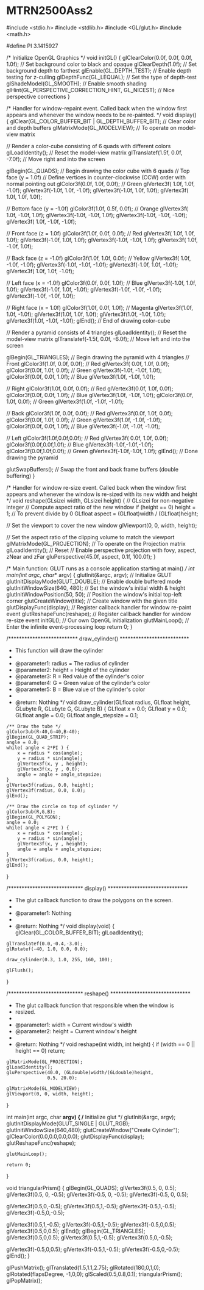 # MTRN2500Ass2

#include <stdio.h>
#include <stdlib.h>
#include <GL/glut.h>
#include <math.h>

#define PI 3.1415927

/* Initialize OpenGL Graphics */
void initGL() {
glClearColor(0.0f, 0.0f, 0.0f, 1.0f); // Set background color to black and opaque
glClearDepth(1.0f);                   // Set background depth to farthest
glEnable(GL_DEPTH_TEST);   // Enable depth testing for z-culling
glDepthFunc(GL_LEQUAL);    // Set the type of depth-test
glShadeModel(GL_SMOOTH);   // Enable smooth shading
glHint(GL_PERSPECTIVE_CORRECTION_HINT, GL_NICEST);  // Nice perspective corrections
}

/* Handler for window-repaint event. Called back when the window first appears and
whenever the window needs to be re-painted. */
void display() {
glClear(GL_COLOR_BUFFER_BIT | GL_DEPTH_BUFFER_BIT); // Clear color and depth buffers
glMatrixMode(GL_MODELVIEW);     // To operate on model-view matrix

// Render a color-cube consisting of 6 quads with different colors
glLoadIdentity();                 // Reset the model-view matrix
glTranslatef(1.5f, 0.0f, -7.0f);  // Move right and into the screen

glBegin(GL_QUADS);                // Begin drawing the color cube with 6 quads
// Top face (y = 1.0f)
// Define vertices in counter-clockwise (CCW) order with normal pointing out
glColor3f(0.0f, 1.0f, 0.0f);     // Green
glVertex3f( 1.0f, 1.0f, -1.0f);
glVertex3f(-1.0f, 1.0f, -1.0f);
glVertex3f(-1.0f, 1.0f,  1.0f);
glVertex3f( 1.0f, 1.0f,  1.0f);

// Bottom face (y = -1.0f)
glColor3f(1.0f, 0.5f, 0.0f);     // Orange
glVertex3f( 1.0f, -1.0f,  1.0f);
glVertex3f(-1.0f, -1.0f,  1.0f);
glVertex3f(-1.0f, -1.0f, -1.0f);
glVertex3f( 1.0f, -1.0f, -1.0f);

// Front face  (z = 1.0f)
glColor3f(1.0f, 0.0f, 0.0f);     // Red
glVertex3f( 1.0f,  1.0f, 1.0f);
glVertex3f(-1.0f,  1.0f, 1.0f);
glVertex3f(-1.0f, -1.0f, 1.0f);
glVertex3f( 1.0f, -1.0f, 1.0f);

// Back face (z = -1.0f)
glColor3f(1.0f, 1.0f, 0.0f);     // Yellow
glVertex3f( 1.0f, -1.0f, -1.0f);
glVertex3f(-1.0f, -1.0f, -1.0f);
glVertex3f(-1.0f,  1.0f, -1.0f);
glVertex3f( 1.0f,  1.0f, -1.0f);

// Left face (x = -1.0f)
glColor3f(0.0f, 0.0f, 1.0f);     // Blue
glVertex3f(-1.0f,  1.0f,  1.0f);
glVertex3f(-1.0f,  1.0f, -1.0f);
glVertex3f(-1.0f, -1.0f, -1.0f);
glVertex3f(-1.0f, -1.0f,  1.0f);

// Right face (x = 1.0f)
glColor3f(1.0f, 0.0f, 1.0f);     // Magenta
glVertex3f(1.0f,  1.0f, -1.0f);
glVertex3f(1.0f,  1.0f,  1.0f);
glVertex3f(1.0f, -1.0f,  1.0f);
glVertex3f(1.0f, -1.0f, -1.0f);
glEnd();  // End of drawing color-cube

// Render a pyramid consists of 4 triangles
glLoadIdentity();                  // Reset the model-view matrix
glTranslatef(-1.5f, 0.0f, -6.0f);  // Move left and into the screen

glBegin(GL_TRIANGLES);           // Begin drawing the pyramid with 4 triangles
// Front
glColor3f(1.0f, 0.0f, 0.0f);     // Red
glVertex3f( 0.0f, 1.0f, 0.0f);
glColor3f(0.0f, 1.0f, 0.0f);     // Green
glVertex3f(-1.0f, -1.0f, 1.0f);
glColor3f(0.0f, 0.0f, 1.0f);     // Blue
glVertex3f(1.0f, -1.0f, 1.0f);

// Right
glColor3f(1.0f, 0.0f, 0.0f);     // Red
glVertex3f(0.0f, 1.0f, 0.0f);
glColor3f(0.0f, 0.0f, 1.0f);     // Blue
glVertex3f(1.0f, -1.0f, 1.0f);
glColor3f(0.0f, 1.0f, 0.0f);     // Green
glVertex3f(1.0f, -1.0f, -1.0f);

// Back
glColor3f(1.0f, 0.0f, 0.0f);     // Red
glVertex3f(0.0f, 1.0f, 0.0f);
glColor3f(0.0f, 1.0f, 0.0f);     // Green
glVertex3f(1.0f, -1.0f, -1.0f);
glColor3f(0.0f, 0.0f, 1.0f);     // Blue
glVertex3f(-1.0f, -1.0f, -1.0f);

// Left
glColor3f(1.0f,0.0f,0.0f);       // Red
glVertex3f( 0.0f, 1.0f, 0.0f);
glColor3f(0.0f,0.0f,1.0f);       // Blue
glVertex3f(-1.0f,-1.0f,-1.0f);
glColor3f(0.0f,1.0f,0.0f);       // Green
glVertex3f(-1.0f,-1.0f, 1.0f);
glEnd();   // Done drawing the pyramid

glutSwapBuffers();  // Swap the front and back frame buffers (double buffering)
}

/* Handler for window re-size event. Called back when the window first appears and
whenever the window is re-sized with its new width and height */
void reshape(GLsizei width, GLsizei height) {  // GLsizei for non-negative integer
// Compute aspect ratio of the new window
if (height == 0) height = 1;                // To prevent divide by 0
GLfloat aspect = (GLfloat)width / (GLfloat)height;

// Set the viewport to cover the new window
glViewport(0, 0, width, height);

// Set the aspect ratio of the clipping volume to match the viewport
glMatrixMode(GL_PROJECTION);  // To operate on the Projection matrix
glLoadIdentity();             // Reset
// Enable perspective projection with fovy, aspect, zNear and zFar
gluPerspective(45.0f, aspect, 0.1f, 100.0f);
}

/* Main function: GLUT runs as a console application starting at main() */
int main(int argc, char** argv) {
glutInit(&argc, argv);            // Initialize GLUT
glutInitDisplayMode(GLUT_DOUBLE); // Enable double buffered mode
glutInitWindowSize(640, 480);   // Set the window's initial width & height
glutInitWindowPosition(50, 50); // Position the window's initial top-left corner
glutCreateWindow(title);          // Create window with the given title
glutDisplayFunc(display);       // Register callback handler for window re-paint event
glutReshapeFunc(reshape);       // Register callback handler for window re-size event
initGL();                       // Our own OpenGL initialization
glutMainLoop();                 // Enter the infinite event-processing loop
return 0;
}

/************************** draw_cylinder() **************************
 * This function will draw the cylinder
 *
 *   @parameter1: radius = The radius of cylinder
 *   @parameter2: height = Height of the cylinder
 *   @parameter3: R = Red value of the cylinder's color
 *   @parameter4: G = Green value of the cylinder's color
 *   @parameter5: B = Blue value of the cylinder's color
 *
 *   @return: Nothing
 */
void draw_cylinder(GLfloat radius,
                   GLfloat height,
                   GLubyte R,
                   GLubyte G,
                   GLubyte B)
{
    GLfloat x              = 0.0;
    GLfloat y              = 0.0;
    GLfloat angle          = 0.0;
    GLfloat angle_stepsize = 0.1;
    
    /** Draw the tube */
    glColor3ub(R-40,G-40,B-40);
    glBegin(GL_QUAD_STRIP);
    angle = 0.0;
    while( angle < 2*PI ) {
        x = radius * cos(angle);
        y = radius * sin(angle);
        glVertex3f(x, y , height);
        glVertex3f(x, y , 0.0);
        angle = angle + angle_stepsize;
    }
    glVertex3f(radius, 0.0, height);
    glVertex3f(radius, 0.0, 0.0);
    glEnd();
    
    /** Draw the circle on top of cylinder */
    glColor3ub(R,G,B);
    glBegin(GL_POLYGON);
    angle = 0.0;
    while( angle < 2*PI ) {
        x = radius * cos(angle);
        y = radius * sin(angle);
        glVertex3f(x, y , height);
        angle = angle + angle_stepsize;
    }
    glVertex3f(radius, 0.0, height);
    glEnd();
}

/**************************** display() ******************************
 * The glut callback function to draw the polygons on the screen.
 *
 *   @parameter1: Nothing
 *
 *   @return: Nothing
 */
void display(void)
{
    glClear(GL_COLOR_BUFFER_BIT);
    glLoadIdentity();
    
    glTranslatef(0.0,-0.4,-3.0);
    glRotatef(-40, 1.0, 0.0, 0.0);
    
    draw_cylinder(0.3, 1.0, 255, 160, 100);
    
    glFlush();
}

/**************************** reshape() ******************************
 * The glut callback function that responsible when the window is
 * resized.
 *
 *   @parameter1: width  = Current window's width
 *   @parameter2: height = Current window's height
 *
 *   @return: Nothing
 */
void reshape(int width, int height)
{
    if (width == 0 || height == 0) return;
    
    glMatrixMode(GL_PROJECTION);
    glLoadIdentity();
    gluPerspective(40.0, (GLdouble)width/(GLdouble)height,
                   0.5, 20.0);
    
    glMatrixMode(GL_MODELVIEW);
    glViewport(0, 0, width, height);
}

int main(int argc, char **argv)
{
    /** Initialize glut */
    glutInit(&argc, argv);
    glutInitDisplayMode(GLUT_SINGLE | GLUT_RGB);
    glutInitWindowSize(640,480);
    glutCreateWindow("Create Cylinder");
    glClearColor(0.0,0.0,0.0,0.0);
    glutDisplayFunc(display);
    glutReshapeFunc(reshape);
    
    glutMainLoop();
    
    return 0;
}

void triangularPrism()
{
glBegin(GL_QUADS);
glVertex3f(0.5, 0, 0.5);
glVertex3f(0.5, 0, -0.5);
glVertex3f(-0.5, 0, -0.5);
glVertex3f(-0.5, 0, 0.5);

glVertex3f(0.5,0,-0.5);
glVertex3f(0.5,1,-0.5);
glVertex3f(-0.5,1,-0.5);
glVertex3f(-0.5,0,-0.5);

glVertex3f(0.5,1,-0.5);
glVertex3f(-0.5,1,-0.5);
glVertex3f(-0.5,0,0.5);
glVertex3f(0.5,0,0.5);
glEnd();
glBegin(GL_TRIANGLES);
glVertex3f(0.5,0,0.5);
glVertex3f(0.5,1,-0.5);
glVertex3f(0.5,0,-0.5);

glVertex3f(-0.5,0,0.5);
glVertex3f(-0.5,1,-0.5);
glVertex3f(-0.5,0,-0.5);
glEnd();
}

glPushMatrix();
glTranslated(1.5,1.1,2.75);
glRotated(180,0,1,0);
glRotated(flapsDegree, -1,0,0);
glScaled(0.5,0.8,0.1);
triangularPrism();
glPopMatrix();
